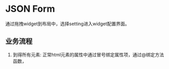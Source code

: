 JSON Form
=========

通过拖拽widget到布局中，选择setting进入widget配置界面。

## 业务流程

1. 到得所有元素: 正常html元素的属性中通过冒号绑定属性项，通过@绑定方法函数，<script>中可以配置schema和methods。
2. 根据绑定的属性生成对应的编辑界面，采用双向绑定技术。
3. 保存配置信息，后端生成对应访问页。

## 使用方法

通过下面的命令生成js lib (在dist目录中)
``` shell
yarn run build 
```

在html中引用js lib.
``` js
 var jsonForm = new JsonForm("#box", "#widget"); 
```

## 重点技术

1. 沙箱技术，防止非法js：with function & Proxy
2. 双向绑定技术: Object.defineProperty & vDOM & Watcher